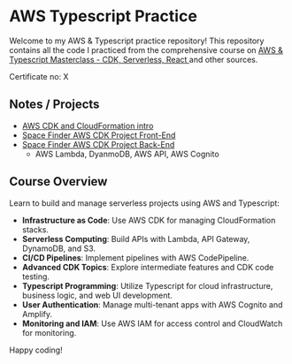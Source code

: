 # AWS Typescript Practice

Welcome to my AWS & Typescript practice repository! This repository contains all the code I practiced from the comprehensive course on [AWS & Typescript Masterclass - CDK, Serverless, React
](https://www.udemy.com/course/aws-typescript-cdk-serverless-react) and other sources. 

Certificate no: X

## Notes / Projects
* [AWS CDK and CloudFormation intro](https://github.com/Samuelcy/aws-typescript-practice/tree/main/01-aws-cdk-cloud-formation-intro/cdk-starter)
* [Space Finder AWS CDK Project Front-End](https://github.com/Samuelcy/aws-typescript-practice/tree/main/02-aws-cdk-typescript-project/space-finder-frontend)
* [Space Finder AWS CDK Project Back-End](https://github.com/Samuelcy/aws-typescript-practice/tree/main/02-aws-cdk-typescript-project/space-finder)
  - AWS Lambda, DyanmoDB, AWS API, AWS Cognito 

## Course Overview
Learn to build and manage serverless projects using AWS and Typescript:
- **Infrastructure as Code**: Use AWS CDK for managing CloudFormation stacks.
- **Serverless Computing**: Build APIs with Lambda, API Gateway, DynamoDB, and S3.
- **CI/CD Pipelines**: Implement pipelines with AWS CodePipeline.
- **Advanced CDK Topics**: Explore intermediate features and CDK code testing.
- **Typescript Programming**: Utilize Typescript for cloud infrastructure, business logic, and web UI development.
- **User Authentication**: Manage multi-tenant apps with AWS Cognito and Amplify.
- **Monitoring and IAM**: Use AWS IAM for access control and CloudWatch for monitoring.


Happy coding!
